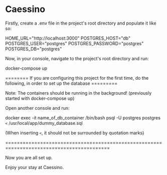 # Caessino

Firstly, create a .env file in the project's root directory and populate it like so:

HOME_URL="http://localhost:3000"
POSTGRES_HOST="db"
POSTGRES_USER="postgres"
POSTGRES_PASSWORD="postgres"
POSTGRES_DB="postgres"


Now, in your console, navigate to the project's root directory and run:

docker-compose up


======== If you are configuring this project for the first time, do the following, in order to set up the database =========

Note: The containers should be running in the background! (previously started with docker-compose up)

Open another console and run:

docker exec -it name_of_db_container /bin/bash
psql -U postgres postgres `<` /usr/local/app/dummy_database.sql

(When inserting `<`, it should not be surrounded by quotation marks)

==========================================================================================

Now you are all set up.

Enjoy your stay at Caessino.
